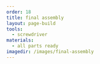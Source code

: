 ```yaml
---
order: 18
title: final assembly
layout: page-build
tools:
  - screwdriver
materials:
  - all parts ready
imagedir: /images/final-assembly
---
```


<!-- ![]({{ page.imagedir }}/20150607-IMG_4676.jpg) -->

